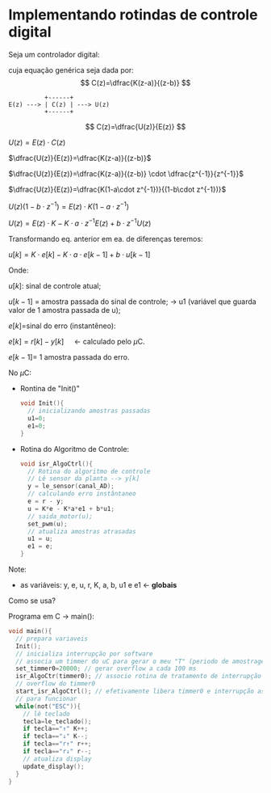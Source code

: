# Implementando rotindas de controle digital

Seja um controlador digital:



cuja equação genérica seja dada por:
$$
C(z)=\dfrac{K(z-a)}{(z-b)}
$$

```
          +------+
E(z) ---> | C(z) | ---> U(z)
          +------+
```

$$
C(z)=\dfrac{U(z)}{E(z)}
$$

$U(z)=E(z)\cdot C(z)$

$\dfrac{U(z)}{E(z)}=\dfrac{K(z-a)}{(z-b)}$

$\dfrac{U(z)}{E(z)}=\dfrac{K(z-a)}{(z-b)} \cdot \dfrac{z^{-1}}{z^{-1}}$

$\dfrac{U(z)}{E(z)}=\dfrac{K(1-a\cdot z^{-1})}{(1-b\cdot z^{-1})}$

$U(z)(1-b\cdot z^{-1})=E(z)\cdot K(1-a\cdot z^{-1})$

$U(z)=E(z)\cdot K -K\cdot a \cdot z^{-1}E(z) +b\cdot z^{-1}U(z)$

Transformando eq. anterior em ea. de diferenças teremos:

$u[k]=K \cdot e[k] - K \cdot a \cdot e[k-1] + b \cdot u[k-1]$

Onde:

$u[k]$: sinal de controle atual;

$u[k-1]$ = amostra passada do sinal de controle; $\rightarrow$ u1 (variável que guarda valor de 1 amostra passada de u);

$e[k]$=sinal do erro (instantêneo):

$e[k]=r[k]-y[k]$ $\quad \leftarrow$ calculado pelo $\mu$C.

$e[k-1]$= 1 amostra passada do erro.



No $\mu$C:



* Rontina de "Init()"

  ```c
  void Init(){
  	// inicializando amostras passadas
  	u1=0;
  	e1=0;
  }
  ```

  

* Rotina do Algoritmo de Controle:

  ```c
  void isr_AlgoCtrl(){
  	// Rotina do algoritmo de controle
  	// Lê sensor da planta --> y[k]
  	y = le_sensor(canal_AD);
  	// calculando erro instântaneo
  	e = r - y;
  	u = K*e - K*a*e1 + b*u1;
  	// saida_motor(u);
  	set_pwm(u);
  	// atualiza amostras atrasadas
  	u1 = u;
  	e1 = e;
  }
  ```

Note:

* as variáveis: y, e, u, r, K, a, b, u1 e e1 $\leftarrow$ **globais**

Como se usa?



Programa em C $\rightarrow$ main():

```c
void main(){
  // prepara variaveis 
  Init();
  // inicializa interrupção por software
  // associa um timmer do uC para gerar o meu "T" (periodo de amostragem)
  set_timmer0=20000; // gerar overflow a cada 100 ms
  isr_AlgoCtr(timmer0); // associo rotina de tratamento de interrupção com
  // overflow do timmer0
  start_isr_AlgoCtrl(); // efetivamente libera timmer0 e interrupção associada
  // para funcionar
  while(not("ESC")){
    // lê teclado
    tecla=le_teclado();
    if tecla=="↑" K++;
    if tecla=="↓" K--;
    if tecla=="r↑" r++;
    if tecla=="r↓" r--;
    // atualiza display
    update_display();
  }
}
```

